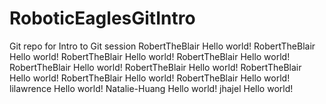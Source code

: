 # RoboticEaglesGitIntro
Git repo for Intro to Git session
RobertTheBlair Hello world!
RobertTheBlair Hello world!
RobertTheBlair Hello world!
RobertTheBlair Hello world!
RobertTheBlair Hello world!
RobertTheBlair Hello world!
RobertTheBlair Hello world!
RobertTheBlair Hello world!
RobertTheBlair Hello world!
lilawrence Hello world!
Natalie-Huang Hello world!
jhajel Hello world!
